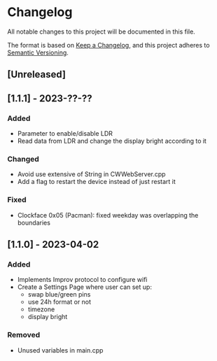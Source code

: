 # Changelog

All notable changes to this project will be documented in this file.

The format is based on [Keep a Changelog](https://keepachangelog.com/en/1.0.0/),
and this project adheres to [Semantic Versioning](https://semver.org/spec/v2.0.0.html).

## [Unreleased]

## [1.1.1] - 2023-??-??

### Added

- Parameter to enable/disable LDR
- Read data from LDR and change the display bright according to it 

### Changed

- Avoid use extensive of String in CWWebServer.cpp
- Add a flag to restart the device instead of just restart it

### Fixed

- Clockface 0x05 (Pacman): fixed weekday was overlapping the boundaries


## [1.1.0] - 2023-04-02

### Added

- Implements Improv protocol to configure wifi
- Create a Settings Page where user can set up:
  - swap blue/green pins
  - use 24h format or not
  - timezone
  - display bright

### Removed

- Unused variables in main.cpp
